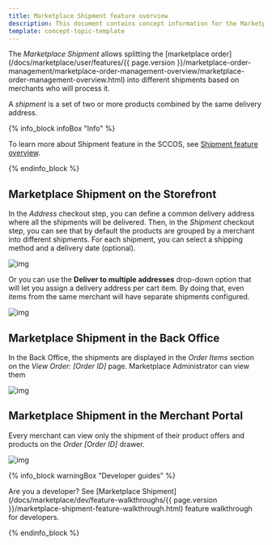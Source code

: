 ```yaml
---
title: Marketplace Shipment feature overview
description: This document contains concept information for the Marketplace Shipment feature.
template: concept-topic-template
---
```


The *Marketplace Shipment* allows splitting the [marketplace order](/docs/marketplace/user/features/{{ page.version }}/marketplace-order-management/marketplace-order-management-overview/marketplace-order-management-overview.html) into different shipments based on merchants who will process it.

A *shipment* is a set of two or more products combined by the same delivery address.

{% info_block infoBox "Info" %}

To learn more about Shipment feature in the SCCOS, see [Shipment feature overview](https://documentation.spryker.com/docs/shipment-feature-overview).

{% endinfo_block %}


## Marketplace Shipment on the Storefront
In the *Address* checkout step, you can define a common delivery address where all the shipments will be delivered.
Then, in the *Shipment* checkout step, you can see that by default the products are grouped by a merchant into different shipments. For each shipment, you can select a shipping method and a delivery date (optional).

![img](https://spryker.s3.eu-central-1.amazonaws.com/docs/Marketplace/user+guides/Features/Marketplace+Shipment/shipment-to-single-address.png)

Or you can use the **Deliver to multiple addresses** drop-down option that will let you assign a delivery address per cart item. By doing that, even items from the same merchant will have separate shipments configured.

![img](https://spryker.s3.eu-central-1.amazonaws.com/docs/Marketplace/user+guides/Features/Marketplace+Shipment/deliver-shipment.png)


## Marketplace Shipment in the Back Office
In the Back Office, the shipments are displayed in the *Order Items* section on the *View Order: [Order ID]* page. Marketplace Administrator can view them

![img](https://spryker.s3.eu-central-1.amazonaws.com/docs/Marketplace/user+guides/Features/Marketplace+Shipment/shipments-back-office.png)

## Marketplace Shipment in the Merchant Portal
Every merchant can view only the shipment of their product offers and products on the *Order [Order ID]* drawer.

![img](https://spryker.s3.eu-central-1.amazonaws.com/docs/Marketplace/user+guides/Features/Marketplace+Shipment/shipment-merchant-portal.png)

{% info_block warningBox "Developer guides" %}

Are you a developer? See [Marketplace Shipment](/docs/marketplace/dev/feature-walkthroughs/{{ page.version }}/marketplace-shipment-feature-walkthrough.html) feature walkthrough <!---LINK--> for developers.

{% endinfo_block %}
